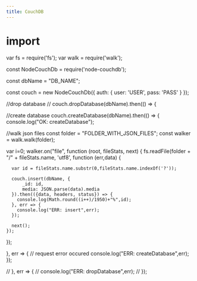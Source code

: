 ```yaml
---
title: CouchDB
---
```


# import 
var fs = require('fs');
var walk = require('walk');

const NodeCouchDb = require('node-couchdb');

const dbName = "DB_NAME";

const couch = new NodeCouchDb({
  auth: {
      user: 'USER',
      pass: 'PASS'
  }
});

//drop database
// couch.dropDatabase(dbName).then(() => {

//create database
couch.createDatabase(dbName).then(() => {
  console.log("OK: createDatabase");

 //walk json files
  const folder = "FOLDER_WITH_JSON_FILES";
  const walker = walk.walk(folder);

  var i=0; 
  walker.on("file", function (root, fileStats, next) {
    fs.readFile(folder + "/" + fileStats.name, 'utf8', function (err,data) {

      var id = fileStats.name.substr(0,fileStats.name.indexOf('?'));

      couch.insert(dbName, {
          _id: id,
          media: JSON.parse(data).media
      }).then(({data, headers, status}) => {
        console.log(Math.round((i++)/1950)+"%",id);
      }, err => {
        console.log("ERR: insert",err);
      });

      next();
    });
  });

}, err => {
  // request error occured
  console.log("ERR: createDatabase",err);
});

// }, err => {
//   console.log("ERR: dropDatabase",err);
// });


